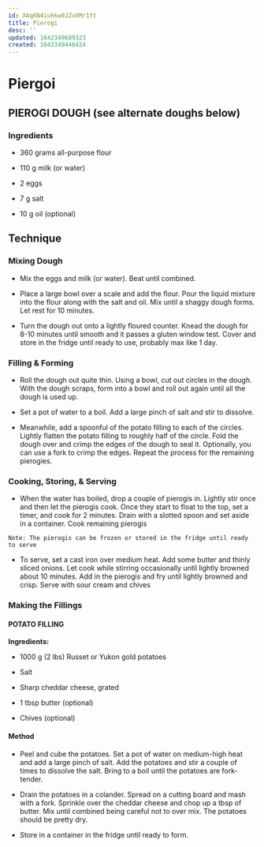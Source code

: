 ```yaml
---
id: XAqKN4iuhkw0JZvXMr1Yt
title: Pierogi
desc: ''
updated: 1642349689323
created: 1642349446424
---
```

# Piergoi

## PIEROGI DOUGH (see alternate doughs below)

### Ingredients

- 360 grams all-purpose flour

- 110 g milk (or water)

- 2 eggs

- 7 g salt

- 10 g oil (optional)


## Technique

### Mixing Dough

- Mix the eggs and milk (or water). Beat until combined.

- Place a large bowl over a scale and add the flour. Pour the liquid mixture into the flour along with the salt and oil. Mix until a shaggy dough forms. Let rest for 10 minutes.

- Turn the dough out onto a lightly floured counter. Knead the dough for 8-10 minutes until smooth and it passes a gluten window test. Cover and store in the fridge until ready to use, probably max like 1 day.

### Filling & Forming

- Roll the dough out quite thin. Using a bowl, cut out circles in the dough. With the dough scraps, form into a bowl and roll out again until all the dough is used up.

- Set a pot of water to a boil. Add a large pinch of salt and stir to dissolve.

- Meanwhile, add a spoonful of the potato filling to each of the circles. Lightly flatten the potato filling to roughly half of the circle. Fold the dough over and crimp the edges of the dough to seal it. Optionally, you can use a fork to crimp the edges. Repeat the process for the remaining pierogies.

### Cooking, Storing, & Serving

- When the water has boiled, drop a couple of pierogis in. Lightly stir once and then let the pierogis cook. Once they start to float to the top, set a timer, and cook for 2 minutes. Drain with a slotted spoon and set aside in a container. Cook remaining pierogis

```Note: The pierogis can be frozen or stored in the fridge until ready to serve```

- To serve, set a cast iron over medium heat. Add some butter and thinly sliced onions. Let cook while stirring occasionally until lightly browned about 10 minutes. Add in the pierogis and fry until lightly browned and crisp. Serve with sour cream and chives


### Making the Fillings

#### POTATO FILLING

**Ingredients:**

- 1000 g (2 lbs) Russet or Yukon gold potatoes

- Salt

- Sharp cheddar cheese, grated

- 1 tbsp butter (optional)

- Chives (optional)

#### Method

- Peel and cube the potatoes. Set a pot of water on medium-high heat and add a large pinch of salt. Add the potatoes and stir a couple of times to dissolve the salt. Bring to a boil until the potatoes are fork-tender.

- Drain the potatoes in a colander. Spread on a cutting board and mash with a fork. Sprinkle over the cheddar cheese and chop up a tbsp of butter. Mix until combined being careful not to over mix. The potatoes should be pretty dry.

- Store in a container in the fridge until ready to form.